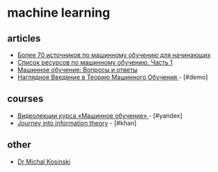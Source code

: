 # machine learning

## articles

- [Более 70 источников по машинному обучению для начинающих](https://habrahabr.ru/company/spbifmo/blog/276479/)
- [Список ресурсов по машинному обучению. Часть 1](https://habrahabr.ru/company/spbifmo/blog/277511/)
- [Машинное обучение: Вопросы и ответы](https://habrahabr.ru/company/spbifmo/blog/278069/)
- [Наглядное Введение в Теорию Машинного Обучения
  ](http://www.r2d3.us/Наглядное-Введение-в-Теорию-Машинного-Обучения/) - [#demo]

## courses

- [Видеолекции курса «Машинное обучение»
  ](https://yandexdataschool.ru/edu-process/courses/machine-learning#item-1) - [#yandex]
- [Journey into information theory](https://www.khanacademy.org/computing/computer-science/informationtheory) - [#khan]

## other

- [Dr Michal Kosinski](http://www.michalkosinski.com/Software)
